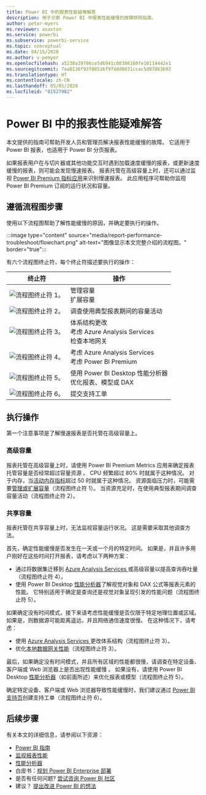 ```yaml
---
title: Power BI 中的报表性能疑难解答
description: 用于诊断 Power BI 中报表性能缓慢的故障排除指南。
author: peter-myers
ms.reviewer: asaxton
ms.service: powerbi
ms.subservice: powerbi-service
ms.topic: conceptual
ms.date: 04/15/2020
ms.author: v-pemyer
ms.openlocfilehash: a5230a39706ce5d6941c00386160fe10114442e1
ms.sourcegitcommit: 7aa0136f93f88516f97ddd8031ccac5d07863b92
ms.translationtype: HT
ms.contentlocale: zh-CN
ms.lasthandoff: 05/05/2020
ms.locfileid: "81527982"
---
```

# <a name="troubleshoot-report-performance-in-power-bi"></a>Power BI 中的报表性能疑难解答

本文提供的指南可帮助开发人员和管理员解决报表性能缓慢的故障。 它适用于 Power BI 报表，也适用于 Power BI 分页报表。

如果报表用户在与切片器或其他功能交互时遇到加载速度缓慢的报表，或更新速度缓慢的报表，则可能会发现慢速报表。 报表托管在高级容量上时，还可以通过监视 [Power BI Premium 指标应用](../service-admin-premium-monitor-capacity.md)来识别慢速报表。 此应用程序可帮助你监视 Power BI Premium 订阅的运行状况和容量。

## <a name="follow-flowchart-steps"></a>遵循流程图步骤

使用以下流程图帮助了解性能缓慢的原因，并确定要执行的操作。

:::image type="content" source="media/report-performance-troubleshoot/flowchart.png" alt-text="图像显示本文完整介绍的流程图。" border="true":::

有六个流程图终止符，每个终止符描述要执行的操作：

|终止符|操作|
|---------|---------|
|![流程图终止符 1。](media/common/icon-01-red-30x30.png)|管理容量<br />扩展容量 |
|![流程图终止符 2。](media/common/icon-02-red-30x30.png)|调查使用典型报表期间的容量活动|
|![流程图终止符 3。](media/common/icon-03-red-30x30.png)|体系结构更改<br />考虑 Azure Analysis Services<br />检查本地网关|
|![流程图终止符 4。](media/common/icon-04-red-30x30.png)|考虑 Azure Analysis Services<br />考虑 Power BI Premium|
|![流程图终止符 5。](media/common/icon-05-red-30x30.png)|使用 Power BI Desktop 性能分析器<br />优化报表、模型或 DAX|
|![流程图终止符 6。](media/common/icon-06-red-30x30.png)|提交支持工单|

## <a name="take-action"></a>执行操作

第一个注意事项是了解慢速报表是否托管在高级容量上。

### <a name="premium-capacity"></a>高级容量

报表托管在高级容量上时，请使用 Power BI Premium Metrics 应用来确定报表托管容量是否经常超过容量资源  。 CPU 频繁超过 80% 时就属于这种情况。 对于内存，当[活动内存指标](../service-premium-metrics-app.md#the-active-memory-metric)超过 50 时就属于这种情况。 资源面临压力时，可能需要[管理或扩展容量](../service-admin-premium-manage.md)（流程图终止符 1）。 当资源充足时，在使用典型报表期间调查容量活动（流程图终止符 2）。

### <a name="shared-capacity"></a>共享容量

报表托管在共享容量上时，无法监视容量运行状况。 这是需要采取其他调查方法。

首先，确定性能缓慢是否发生在一天或一个月的特定时间。 如果是，并且许多用户刚好在这些时间打开报表，请考虑以下两种方案：

- 通过将数据集迁移到 [Azure Analysis Services ](/azure/analysis-services/analysis-services-overview)或高级容量以提高查询吞吐量（流程图终止符 4）。
- 使用 Power BI Desktop [性能分析器](../desktop-performance-analyzer.md)了解视觉对象和 DAX 公式等报表元素的性能。 它特别适用于确定是查询还是视觉对象呈现引发的性能问题（流程图终止符 5）。

如果确定没有时间模式，接下来请考虑性能缓慢是否仅限于特定地理位置或区域。 如果是，则数据源可能距离遥远，并且网络通信速度很慢。 在这种情况下，请考虑：

- 使用 [Azure Analysis Services ](/azure/analysis-services/analysis-services-overview)更改体系结构（流程图终止符 3）。
- 优化[本地数据网关性能](/data-integration/gateway/service-gateway-performance)（流程图终止符 3）。

最后，如果确定没有时间模式，并且所有区域的性能都很慢，请调查在特定设备、客户端或 Web 浏览器上是否出现性能缓慢  。 如果没有，请使用 Power BI Desktop [性能分析器](../desktop-performance-analyzer.md)（如前面所述）来优化报表或模型（流程图终止符 5）。

确定特定设备、客户端或 Web 浏览器导致性能缓慢时，我们建议通过 [Power BI 支持页](https://powerbi.microsoft.com/support/)创建支持工单（流程图终止符 6）。

## <a name="next-steps"></a>后续步骤

有关本文的详细信息，请参阅以下资源：

- [Power BI 指南](index.yml)
- [监视报表性能](monitor-report-performance.md)
- [性能分析器](../desktop-performance-analyzer.md)
- 白皮书：[规划 Power BI Enterprise 部署](https://go.microsoft.com/fwlink/?linkid=2057861)
- 是否有任何问题? [尝试咨询 Power BI 社区](https://community.powerbi.com/)
- 建议？ [提出改进 Power BI 的想法](https://ideas.powerbi.com/)
